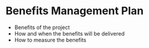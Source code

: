 # Benefits Management Plan

- Benefits of the project
- How and when the benefits will be delivered
- How to measure the benefits
